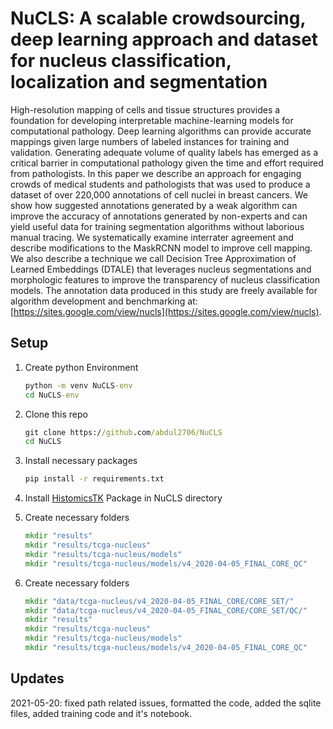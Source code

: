 # NuCLS: A scalable crowdsourcing, deep learning approach and dataset for nucleus classification, localization and segmentation

High-resolution mapping of cells and tissue structures provides a foundation for developing interpretable machine-learning models for computational pathology. Deep learning algorithms can provide accurate mappings given large numbers of labeled instances for training and validation. Generating adequate volume of quality labels has emerged as a critical barrier in computational pathology given the time and effort required from pathologists. In this paper we describe an approach for engaging crowds of medical students and pathologists that was used to produce a dataset of over 220,000 annotations of cell nuclei in breast cancers. We show how suggested annotations generated by a weak algorithm can improve the accuracy of annotations generated by non-experts and can yield useful data for training segmentation algorithms without laborious manual tracing. We systematically examine interrater agreement and describe modifications to the MaskRCNN model to improve cell mapping. We also describe a technique we call Decision Tree Approximation of Learned Embeddings (DTALE) that leverages nucleus segmentations and morphologic features to improve the transparency of nucleus classification models. The annotation data produced in this study are freely available for algorithm development and benchmarking at: [https://sites.google.com/view/nucls](https://sites.google.com/view/nucls).

## Setup

1. Create python Environment

    ```cmd
    python -m venv NuCLS-env
    cd NuCLS-env
    ```

2. Clone this repo

    ```cmd
    git clone https://github.com/abdul2706/NuCLS
    cd NuCLS
    ```

3. Install necessary packages

    ```cmd
    pip install -r requirements.txt
    ```

4. Install [HistomicsTK](https://github.com/CancerDataScience/HistomicsTK) Package in NuCLS directory

5. Create necessary folders

    ```cmd
    mkdir "results"
    mkdir "results/tcga-nucleus"
    mkdir "results/tcga-nucleus/models"
    mkdir "results/tcga-nucleus/models/v4_2020-04-05_FINAL_CORE_QC"
    ```

6. Create necessary folders

    ```cmd
    mkdir "data/tcga-nucleus/v4_2020-04-05_FINAL_CORE/CORE_SET/"
    mkdir "data/tcga-nucleus/v4_2020-04-05_FINAL_CORE/CORE_SET/QC/"
    mkdir "results"
    mkdir "results/tcga-nucleus"
    mkdir "results/tcga-nucleus/models"
    mkdir "results/tcga-nucleus/models/v4_2020-04-05_FINAL_CORE_QC"
    ```

## Updates

2021-05-20: fixed path related issues, formatted the code, added the sqlite files, added training code and it's notebook.
